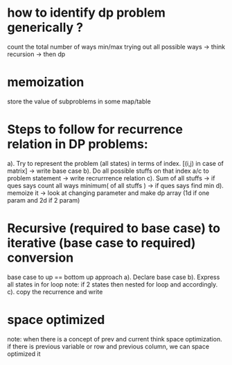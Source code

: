# how to identify dp problem generically ?

count the total number of ways
min/max
trying out all possible ways -> think recursion -> then dp

# memoization

store the value of subproblems in some map/table

# Steps to follow for recurrence relation in DP problems:

a). Try to represent the problem (all states) in terms of index. [(i,j) in case of matrix] -> write base case
b). Do all possible stuffs on that index a/c to problem statement -> write recrurrrence relation
c). Sum of all stuffs -> if ques says count all ways
    minimum( of all stuffs ) -> if ques says find min
d). memoize it -> look at changing parameter and make dp array (1d if one param and 2d if 2 param)

# Recursive (required to base case) to iterative (base case to required) conversion
base case to up == bottom up approach
a). Declare base case
b). Express all states in for loop 
note: if 2 states then nested for loop and accordingly.
c). copy the recurrence and write

# space optimized
note: when there is a concept of prev and current think space optimization.
if there is previous variable or row and previous column, we can space optimized it
